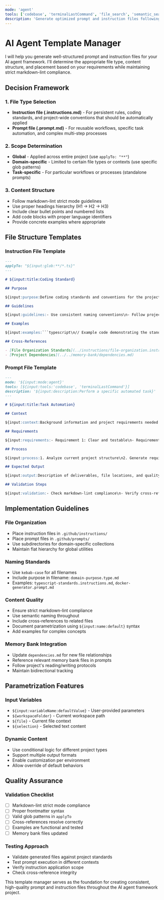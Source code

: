 ```yaml
---
mode: 'agent'
tools: ['codebase', 'terminalLastCommand', 'file_search', 'semantic_search']
description: 'Generate optimized prompt and instruction files following project standards'
---
```


# AI Agent Template Manager

I will help you generate well-structured prompt and instruction files for your AI agent framework. I'll determine the appropriate file type, content structure, and placement based on your requirements while maintaining strict markdown-lint compliance.

## Decision Framework

### 1. File Type Selection

- **Instruction file (.instructions.md)** - For persistent rules, coding standards, and project-wide conventions that should be automatically applied
- **Prompt file (.prompt.md)** - For reusable workflows, specific task automation, and complex multi-step processes

### 2. Scope Determination

- **Global** - Applied across entire project (use `applyTo: "**"`)
- **Domain-specific** - Limited to certain file types or contexts (use specific glob patterns)
- **Task-specific** - For particular workflows or processes (standalone prompts)

### 3. Content Structure

- Follow markdown-lint strict mode guidelines
- Use proper headings hierarchy (H1 → H2 → H3)
- Include clear bullet points and numbered lists
- Add code blocks with proper language identifiers
- Provide concrete examples where appropriate

## File Structure Templates

### Instruction File Template

```markdown
---
applyTo: "${input:glob:**/*.ts}"
---

# ${input:title:Coding Standard}

## Purpose

${input:purpose:Define coding standards and conventions for the project}

## Guidelines

${input:guidelines:- Use consistent naming conventions\n- Follow project architecture patterns\n- Implement comprehensive error handling}

## Examples

${input:examples:```typescript\n// Example code demonstrating the standard\ninterface ExampleInterface {\n  readonly id: string;\n  name: string;\n}\n```}

## Cross-References

- [File Organization Standards](../instructions/file-organization.instructions.md)
- [Project Dependencies](../../memory-bank/dependencies.md)
```

### Prompt File Template

```markdown
---
mode: '${input:mode:agent}'
tools: [${input:tools:'codebase', 'terminalLastCommand'}]
description: '${input:description:Perform a specific automated task}'
---

# ${input:title:Task Automation}

## Context

${input:context:Background information and project requirements needed to understand this task}

## Requirements

${input:requirements:- Requirement 1: Clear and testable\n- Requirement 2: Follows project standards\n- Requirement 3: Includes error handling}

## Process

${input:process:1. Analyze current project structure\n2. Generate required components\n3. Validate output against standards\n4. Update documentation}

## Expected Output

${input:output:Description of deliverables, file locations, and quality criteria}

## Validation Steps

${input:validation:- Check markdown-lint compliance\n- Verify cross-references\n- Test generated code}
```

## Implementation Guidelines

### File Organization

- Place instruction files in `.github/instructions/`
- Place prompt files in `.github/prompts/`
- Use subdirectories for domain-specific collections
- Maintain flat hierarchy for global utilities

### Naming Standards

- Use `kebab-case` for all filenames
- Include purpose in filename: `domain-purpose.type.md`
- Examples: `typescript-standards.instructions.md`, `docker-generator.prompt.md`

### Content Quality

- Ensure strict markdown-lint compliance
- Use semantic naming throughout
- Include cross-references to related files
- Document parametrization using `${input:name:default}` syntax
- Add examples for complex concepts

### Memory Bank Integration

- Update `dependencies.md` for new file relationships
- Reference relevant memory bank files in prompts
- Follow project's reading/writing protocols
- Maintain bidirectional tracking

## Parametrization Features

### Input Variables

- `${input:variableName:defaultValue}` - User-provided parameters
- `${workspaceFolder}` - Current workspace path
- `${file}` - Current file context
- `${selection}` - Selected text content

### Dynamic Content

- Use conditional logic for different project types
- Support multiple output formats
- Enable customization per environment
- Allow override of default behaviors

## Quality Assurance

### Validation Checklist

- [ ] Markdown-lint strict mode compliance
- [ ] Proper frontmatter syntax
- [ ] Valid glob patterns in `applyTo`
- [ ] Cross-references resolve correctly
- [ ] Examples are functional and tested
- [ ] Memory bank files updated

### Testing Approach

- Validate generated files against project standards
- Test prompt execution in different contexts
- Verify instruction application scope
- Check cross-reference integrity

This template manager serves as the foundation for creating consistent, high-quality prompt and instruction files throughout the AI agent framework project.
